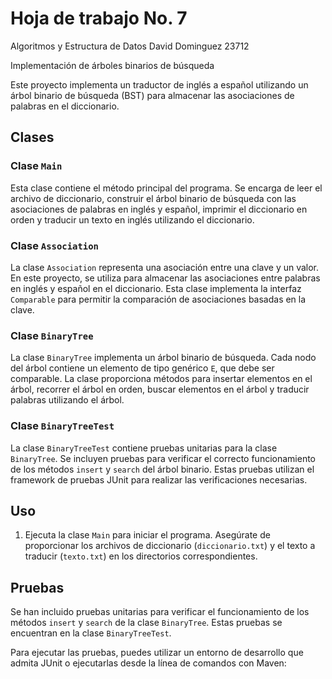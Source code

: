 # Hoja de trabajo No. 7
Algoritmos y Estructura de Datos  David Dominguez 23712    

Implementación de árboles binarios de búsqueda

Este proyecto implementa un traductor de inglés a español utilizando un árbol binario de búsqueda (BST) para almacenar las asociaciones de palabras en el diccionario.

## Clases

### Clase `Main`

Esta clase contiene el método principal del programa. Se encarga de leer el archivo de diccionario, construir el árbol binario de búsqueda con las asociaciones de palabras en inglés y español, imprimir el diccionario en orden y traducir un texto en inglés utilizando el diccionario.

### Clase `Association`

La clase `Association` representa una asociación entre una clave y un valor. En este proyecto, se utiliza para almacenar las asociaciones entre palabras en inglés y español en el diccionario. Esta clase implementa la interfaz `Comparable` para permitir la comparación de asociaciones basadas en la clave.

### Clase `BinaryTree`

La clase `BinaryTree` implementa un árbol binario de búsqueda. Cada nodo del árbol contiene un elemento de tipo genérico `E`, que debe ser comparable. La clase proporciona métodos para insertar elementos en el árbol, recorrer el árbol en orden, buscar elementos en el árbol y traducir palabras utilizando el árbol.

### Clase `BinaryTreeTest`

La clase `BinaryTreeTest` contiene pruebas unitarias para la clase `BinaryTree`. Se incluyen pruebas para verificar el correcto funcionamiento de los métodos `insert` y `search` del árbol binario. Estas pruebas utilizan el framework de pruebas JUnit para realizar las verificaciones necesarias.

## Uso
1. Ejecuta la clase `Main` para iniciar el programa.
Asegúrate de proporcionar los archivos de diccionario (`diccionario.txt`) y el texto a traducir (`texto.txt`) en los directorios correspondientes.

## Pruebas

Se han incluido pruebas unitarias para verificar el funcionamiento de los métodos `insert` y `search` de la clase `BinaryTree`. Estas pruebas se encuentran en la clase `BinaryTreeTest`.

Para ejecutar las pruebas, puedes utilizar un entorno de desarrollo que admita JUnit o ejecutarlas desde la línea de comandos con Maven:



